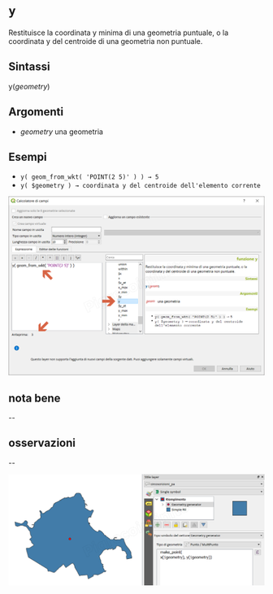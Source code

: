 # `y`

Restituisce la coordinata y minima di una geometria puntuale, o la coordinata y del centroide di una geometria non puntuale.

## Sintassi

y(_geometry_)

## Argomenti

* _geometry_ una geometria

## Esempi

* `y( geom_from_wkt( 'POINT(2 5)' ) ) → 5`
* `y( $geometry ) → coordinata y del centroide dell'elemento corrente`

![](/img/geometria/y/y1.png)

## nota bene

--

## osservazioni

--

![](/img/geometria/y/y2.png)